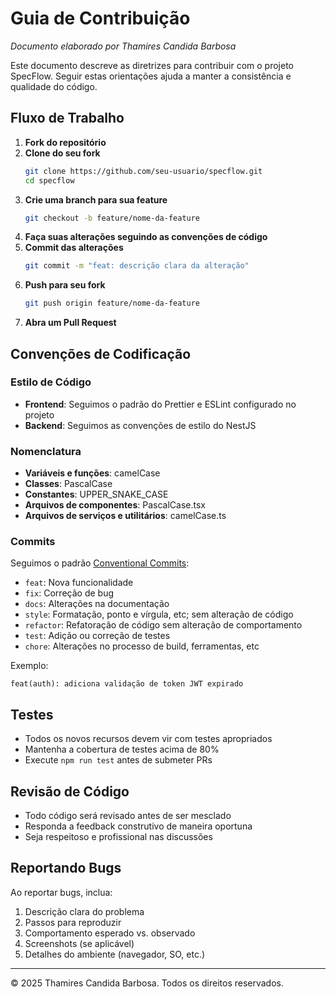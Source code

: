 # Guia de Contribuição

*Documento elaborado por Thamires Candida Barbosa*

Este documento descreve as diretrizes para contribuir com o projeto SpecFlow. Seguir estas orientações ajuda a manter a consistência e qualidade do código.

## Fluxo de Trabalho

1. **Fork do repositório**
2. **Clone do seu fork**
   ```bash
   git clone https://github.com/seu-usuario/specflow.git
   cd specflow
   ```
3. **Crie uma branch para sua feature**
   ```bash
   git checkout -b feature/nome-da-feature
   ```
4. **Faça suas alterações seguindo as convenções de código**
5. **Commit das alterações**
   ```bash
   git commit -m "feat: descrição clara da alteração"
   ```
6. **Push para seu fork**
   ```bash
   git push origin feature/nome-da-feature
   ```
7. **Abra um Pull Request**

## Convenções de Codificação

### Estilo de Código

- **Frontend**: Seguimos o padrão do Prettier e ESLint configurado no projeto
- **Backend**: Seguimos as convenções de estilo do NestJS

### Nomenclatura

- **Variáveis e funções**: camelCase
- **Classes**: PascalCase
- **Constantes**: UPPER_SNAKE_CASE
- **Arquivos de componentes**: PascalCase.tsx
- **Arquivos de serviços e utilitários**: camelCase.ts

### Commits

Seguimos o padrão [Conventional Commits](https://www.conventionalcommits.org/):

- `feat`: Nova funcionalidade
- `fix`: Correção de bug
- `docs`: Alterações na documentação
- `style`: Formatação, ponto e vírgula, etc; sem alteração de código
- `refactor`: Refatoração de código sem alteração de comportamento
- `test`: Adição ou correção de testes
- `chore`: Alterações no processo de build, ferramentas, etc

Exemplo:
```
feat(auth): adiciona validação de token JWT expirado
```

## Testes

- Todos os novos recursos devem vir com testes apropriados
- Mantenha a cobertura de testes acima de 80%
- Execute `npm run test` antes de submeter PRs

## Revisão de Código

- Todo código será revisado antes de ser mesclado
- Responda a feedback construtivo de maneira oportuna
- Seja respeitoso e profissional nas discussões

## Reportando Bugs

Ao reportar bugs, inclua:

1. Descrição clara do problema
2. Passos para reproduzir
3. Comportamento esperado vs. observado
4. Screenshots (se aplicável)
5. Detalhes do ambiente (navegador, SO, etc.)

---

© 2025 Thamires Candida Barbosa. Todos os direitos reservados.
